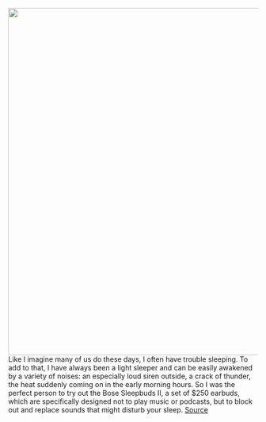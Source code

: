 <img src='https://cdn.vox-cdn.com/thumbor/dK5MxL28uk4_0Sc6o0fYzrmS7ZI=/0x0:2040x1360/1200x800/filters:focal(831x574:1157x900)/cdn.vox-cdn.com/uploads/chorus_image/image/68529360/akrales_201215_4331_0002.0.jpg' width='700px' /><br/>
Like I imagine many of us do these days, I often have trouble sleeping. To add to that, I have always been a light sleeper and can be easily awakened by a variety of noises: an especially loud siren outside, a crack of thunder, the heat suddenly coming on in the early morning hours. So I was the perfect person to try out the Bose Sleepbuds II, a set of $250 earbuds, which are specifically designed not to play music or podcasts, but to block out and replace sounds that might disturb your sleep.
<a href='https://www.theverge.com/22176950/bose-sleepbuds-ii-earbuds-review'> Source <a/>